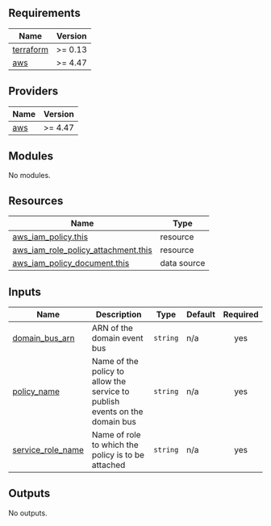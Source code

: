 <!-- BEGIN_TF_DOCS -->
## Requirements

| Name | Version |
|------|---------|
| <a name="requirement_terraform"></a> [terraform](#requirement\_terraform) | >= 0.13 |
| <a name="requirement_aws"></a> [aws](#requirement\_aws) | >= 4.47 |

## Providers

| Name | Version |
|------|---------|
| <a name="provider_aws"></a> [aws](#provider\_aws) | >= 4.47 |

## Modules

No modules.

## Resources

| Name | Type |
|------|------|
| [aws_iam_policy.this](https://registry.terraform.io/providers/hashicorp/aws/latest/docs/resources/iam_policy) | resource |
| [aws_iam_role_policy_attachment.this](https://registry.terraform.io/providers/hashicorp/aws/latest/docs/resources/iam_role_policy_attachment) | resource |
| [aws_iam_policy_document.this](https://registry.terraform.io/providers/hashicorp/aws/latest/docs/data-sources/iam_policy_document) | data source |

## Inputs

| Name | Description | Type | Default | Required |
|------|-------------|------|---------|:--------:|
| <a name="input_domain_bus_arn"></a> [domain\_bus\_arn](#input\_domain\_bus\_arn) | ARN of the domain event bus | `string` | n/a | yes |
| <a name="input_policy_name"></a> [policy\_name](#input\_policy\_name) | Name of the policy to allow the service to publish events on the domain bus | `string` | n/a | yes |
| <a name="input_service_role_name"></a> [service\_role\_name](#input\_service\_role\_name) | Name of role to which the policy is to be attached | `string` | n/a | yes |

## Outputs

No outputs.
<!-- END_TF_DOCS -->